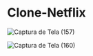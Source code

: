 # Clone-Netflix
![Captura de Tela (157)](https://user-images.githubusercontent.com/104389308/166338871-22b0434a-4782-488d-9506-292cd5865d3f.png)

![Captura de Tela (160)](https://user-images.githubusercontent.com/104389308/166338939-3343009e-69cc-4778-9256-f37df161506e.png)

